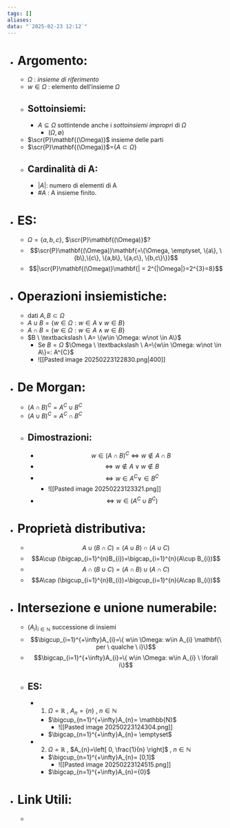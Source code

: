 ```yaml
---
tags: []
aliases: 
data: "`2025-02-23 12:12`"
---
```

- # Argomento:
	- $\Omega$ : _insieme di riferimento_
	- $w \in \Omega$ : elemento dell’insieme $\Omega$
	- ## Sottoinsiemi:
		- $A \subseteq \Omega$ sottintende anche i _sottoinsiemi impropri_ di $\Omega$ 
			- ($\Omega, \emptyset$)
	- $\scr{P}\mathbf{(\Omega)}$ insieme delle parti
	- $\scr{P}\mathbf{(\Omega)}$=$\{A \subset \Omega \}$
	- ## Cardinalità di A:
		- $|A|$: numero di elementi di A
		- $\#A$ : A insieme finito.
- # ES:
	- $\Omega = \{a,b,c\}$, $\scr{P}\mathbf{(\Omega)}$?
	- $$\scr{P}\mathbf{(\Omega)}\mathbf{=\{\Omega, \emptyset, \{a\}, \{b\},\{c\}, \{a,b\}, \{a,c\}, \{b,c\}\}}$$
	- $$|\scr{P}\mathbf{(\Omega)}\mathbf{| = 2^{|\Omega|}=2^{3}=8}$$
- # Operazioni insiemistiche:
	- dati $A, B \subset \Omega$
	- $A\cup B= \{w\in \Omega: w\in A \vee w\in B\}$
	- $A\cap B=\{w\in \Omega: w\in A \wedge w\in B\}$
	- $B \ \textbackslash  \ A= \{w\in \Omega: w\not \in A\}$
		- Se $B=\Omega$ $\Omega \ \textbackslash  \ A=\{w\in \Omega: w\not \in A\}=: A^{C}$
		- ![[Pasted image 20250223122830.png|400]]
- # De Morgan:
	- $(A\cap B)^{C}= A^{C}\cup B^{C}$
	- $(A\cup B)^{C}= A^{C}\cap B^{C}$
	- ## Dimostrazioni:
		- $$w\in (A\cap B)^{C}\iff w\not\in A\cap B$$
		- $$\iff w\notin A \vee w\notin B$$
		- $$\iff w\in A^{C} \vee \in B^{C}$$
			- ![[Pasted image 20250223123321.png]]
		- $$\iff w\in (A^{C}\cup B^{C})$$
- # Proprietà distributiva:
	- $$A\cup (B\cap C)= (A\cup B)\cap (A\cup C)$$
	- $$A\cup (\bigcap_{i=1}^{n}B_{i})=\bigcap_{i=1}^{n}(A\cup B_{i})$$
	- $$A\cap (B\cup C)= (A\cap B)\cup (A\cap C)$$
	- $$A\cap (\bigcup_{i=1}^{n}B_{i})=\bigcup_{i=1}^{n}(A\cap B_{i})$$
- # Intersezione e unione numerabile:
	- $(A_{i})_{i\in \mathbb{N}}$ successione di insiemi 
	- $$\bigcup_{i=1}^{+\infty}A_{i}=\{ w\in \Omega: w\in A_{i} \mathbf{\ per \ qualche \ i}\}$$
	- $$\bigcap_{i=1}^{+\infty}A_{i}=\{ w\in \Omega: w\in A_{i} \ \forall i\}$$
	- ## ES:
		- 1) $\Omega = \mathbb{R}$ , $A_{n}=\{n\}$ , $n\in \mathbb{N}$
			- $\bigcup_{n=1}^{+\infty}A_{n}= \mathbb{N}$ 
				- ![[Pasted image 20250223124304.png]]
			- $\bigcap_{n=1}^{+\infty}A_{n}= \emptyset$
		- 2) $\Omega= \mathbb{R}$ , $A_{n}=\left[ 0, \frac{1}{n} \right]$ , $n\in \mathbb{N}$
			- $\bigcup_{n=1}^{+\infty}A_{n}= [0,1]$
				- ![[Pasted image 20250223124515.png]]
			- $\bigcap_{n=1}^{+\infty}A_{n}={0}$ 
- # Link Utili:
	- 